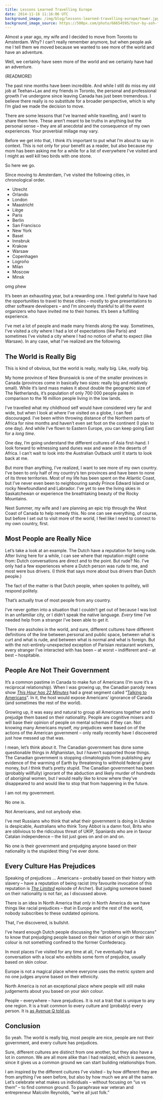 ```yaml
---
title: Lessons Learned Travelling Europe
date: 2014-11-16 11:16:06 UTC
background_image: /img/blog/lessons-learned-travelling-europe/tower.jpg
background_image_source: https://500px.com/photo/66654595/tour-by-ash-furrow
---
```


Almost a year ago, my wife and I decided to move from Toronto to Amsterdam. Why? I can’t really remember anymore, but when people ask me I tell them we moved because we wanted to see more of the world and have an adventure. 

Well, we certainly have seen more of the world and we certainly have had an adventure. 

(READMORE)

The past nine months have been incredible. And while I still do miss my old job at Teehan+Lax and my friends in Toronto, the personal and professional growth I’ve undergone since leaving Canada has just been tremendous. I believe there really is no substitute for a broader perspective, which is why I’m glad we made the decision to move. 

There are some lessons that I’ve learned while travelling, and I want to share them here. These aren’t meant to be truths in anything but the personal sense – they are all anecdotal and the consequence of my own experiences. Your proverbial millage may vary. 

Before we get into that, I think it’s important to put what I’m about to say in context. This is not only for your benefit as a reader, but also because my mom has been asking me for a while for a list of everywhere I’ve visited and I might as well kill two birds with one stone. 

So here we go. 

Since moving to Amsterdam, I’ve visited the following cities, in chronological order.

- Utrecht
- Orlando
- London
- Maastricht
- Liège
- Paris
- Berlin
- San Francisco
- New York
- Basel
- Innsbruk
- Krakow
- Warsaw
- Copenhagen
- Logroño
- Milan
- Moscow
- Minsk

omg phew

It’s been an exhausting year, but a rewarding one. I feel grateful to have had the opportunities to travel to these cities – mostly to give presentations to other software developers – and I’m sincerely thankful to all the event organizers who have invited me to their homes. It’s been a fulfilling experience. 

I’ve met a lot of people and made many friends along the way. Sometimes, I’ve visited a city where I had a lot of expectations (like Paris) and sometimes I’ve visited a city where I had no notion of what to expect (like Warsaw). In any case, what I’ve realized are the following. 

## The World is Really Big

This is kind of obvious, but the world is really, really big. Like, *really* big. 

My home province of New Brunswick is one of the smaller provinces in Canada (provinces come in basically two sizes: really big and relatively small). While it’s land mass makes it about double the geographic size of The Netherlands, it’s population of only 700 000 people pales in comparison to the 16 million people living in the low lands. 

I’ve travelled what my childhood self would have considered very far and wide, but when I look at where I’ve visited on a globe, I can feel discouraged. I’ve been within throwing distance of the Northern parts of Africa for nine months and haven’t even set foot on the continent (I plan to one day). And while I’ve flown to Eastern Europe, you can keep going East for a *long time*. 

One day, I’m going understand the different cultures of Asia first-hand. I look forward to witnessing sand dunes wax and wane in the deserts of Africa. I can’t wait to look into the Australian Outback until it starts to look back at me.

But more than anything, I’ve realized, I want to see more of my own country. I’ve been to only half of my country’s ten provinces and have been to none of its three territories. Most of my life has been spent on the Atlantic Coast, but I’ve never even been to neighbouring sandy Prince Edward Island or rocky Newfoundland and Labrador. I’ve yet to see the living skies in Saskatchewan or experience the breathtaking beauty of the Rocky Mountains. 

Next Summer, my wife and I are planning an epic trip through the West Coast of Canada to help remedy this. No one can see everything, of course, but before I set out to visit more of the world, I feel like I need to connect to my own country, first. 

## Most People are Really Nice

Let’s take a look at an example. The Dutch have a reputation for being rude. After living here for a while, I can see where that reputation might come from: Dutch conversations are direct and to the point. But rude? No. I’ve only had a few experiences where a Dutch person was rude to me, and most were bus drivers.  (I think that says more about bus drivers than Dutch people.)

The fact of the matter is that Dutch people, when spoken to politely, will respond politely. 

That’s actually true of most people from any country. 

I’ve never gotten into a situation that I couldn’t get out of because I was lost in an unfamiliar city, or I didn’t speak the native language. *Every* time I’ve needed help from a stranger I’ve been able to get it. 

There *are* assholes in the world, and sure, different cultures have different definitions of the line between personal and public space, between what is curt and what is rude, and between what is normal and what is foreign. But with the not-entirely-unexpected exception of Parisian restaurant workers, every stranger I’ve interacted with has been – at worst – indifferent and – at best – hospitable. 

## People Are Not Their Government

It’s a common pastime in Canada to make fun of Americans (I’m sure it’s a reciprocal relationship). When I was growing up, the Canadian parody news show *[This Hour has 22 Minutes](http://www.cbc.ca/22minutes/)* had a great segment called “[Talking to Americans](https://www.youtube.com/watch?v=gFgPX0hnNfA)”. In it, the host would expose Americans’ ignorance of Canada (and sometimes the rest of the world). 

Growing up, it was easy and natural to group all Americans together and to prejudge them based on their nationality. People are cognitive misers and will base their opinion of people on mental schemas if they can. Not knowing many Americans myself, *my* prejudices were based on of the actions of the American government – only really recently have I discovered just how messed up that was. 

I mean, let’s think about it. The Canadian government has done some questionable things in Afghanistan, but *I* haven’t supported those things. The Canadian government is stopping climatologists  from publishing any evidence of the warming of Earth by threatening to withhold federal grant money, but *I* think that’s pretty stupid. The Canadian government has been (probably willfully) ignorant of the abduction and likely murder of hundreds of aboriginal women, but *I* would really like to know where they’ve disappeared to and would like to stop that from happening in the future. 

I am not my government. 

No one is. 

Not Americans, and not anybody else. 

I’ve met Russians who think that what their government is doing in Ukraine is despicable, Australians who think Tony Abbot is a damn fool, Brits who are oblivious to the ridiculous threat of UKIP, Spaniards who are in favour Catalan independence – the list just goes on and on and on. 

No one is their government and prejudging anyone based on their nationality is the stupidest thing I’ve ever done. 

## Every Culture Has Prejudices

Speaking of prejudices … Americans – probably based on their history with slavery – have a reputation of being racist (my favourite invocation of this reputation is [*The Limited*](http://www.imdb.com/title/tt2207833/?ref_=ttep_ep6) episode of Archer). But judging someone based on their nationality is not fair, as I discussed above. 

There is an idea in North America that *only* in North America do we have things like racial prejudices – that in Europe and the rest of the world, nobody subscribes to these outdated opinions. 

That, I’ve discovered, is bullshit. 

I’ve heard enough Dutch people discussing the “problems with Moroccans” to know that prejudging people based on their nation of origin or their skin colour is not something confined to the former Confederacy. 

In most places I’ve visited for any time at all, I’ve eventually had a conversation with a local who exhibits some form of prejudice, usually based on skin colour. 

Europe is not a magical place where everyone uses the metric system and no one judges anyone based on their ethnicity. 

North America is not an exceptional place where people will still make judgements about you based on your skin colour. 

People – everywhere – have prejudices. It is not a trait that is unique to any one region. It is a trait common to every culture and (probably) every person. It is [as Avenue Q told us](https://www.youtube.com/watch?v=RovF1zsDoeM).

## Conclusion

So yeah. The world is really big, most people are nice, people are not their government, and every culture has prejudices. 

Sure, different cultures are distinct from one another, but they also have a lot in common. We are all more alike than I had realized, which is awesome, since it gives us a common ground we can start building relationships from. 

I am inspired by the different cultures I’ve visited – by how different they are from anything I’ve seen before, but also by how much we are all the same. Let’s celebrate what makes us individuals – without focusing on “us vs them” – to find common ground. To paraphrase war veteran and entrepreneur Malcolm Reynolds, “we’re all just folk.”
